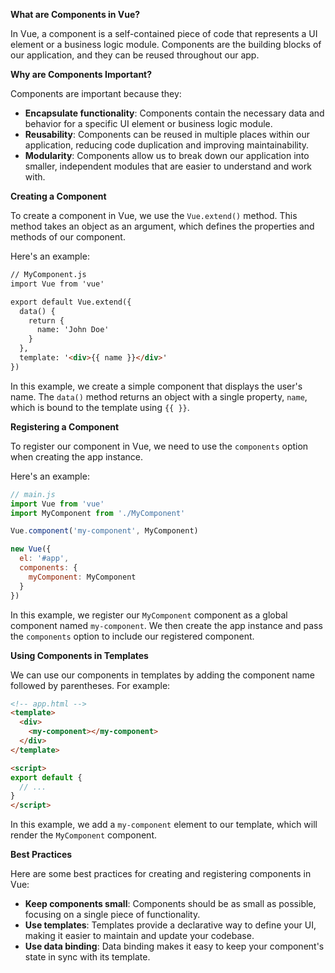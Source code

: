 **What are Components in Vue?**

In Vue, a component is a self-contained piece of code that represents a UI element or a business logic module. Components are the building blocks of our application, and they can be 
reused throughout our app.

**Why are Components Important?**

Components are important because they:

*   **Encapsulate functionality**: Components contain the necessary data and behavior for a specific UI element or business logic module.
*   **Reusability**: Components can be reused in multiple places within our application, reducing code duplication and improving maintainability.
*   **Modularity**: Components allow us to break down our application into smaller, independent modules that are easier to understand and work with.

**Creating a Component**

To create a component in Vue, we use the `Vue.extend()` method. This method takes an object as an argument, which defines the properties and methods of our component.

Here's an example:
```html
// MyComponent.js
import Vue from 'vue'

export default Vue.extend({
  data() {
    return {
      name: 'John Doe'
    }
  },
  template: '<div>{{ name }}</div>'
})
```
In this example, we create a simple component that displays the user's name. The `data()` method returns an object with a single property, `name`, which is bound to the template 
using `{{ }}`.

**Registering a Component**

To register our component in Vue, we need to use the `components` option when creating the app instance.

Here's an example:
```javascript
// main.js
import Vue from 'vue'
import MyComponent from './MyComponent'

Vue.component('my-component', MyComponent)

new Vue({
  el: '#app',
  components: {
    myComponent: MyComponent
  }
})
```
In this example, we register our `MyComponent` component as a global component named `my-component`. We then create the app instance and pass the `components` option to include our 
registered component.

**Using Components in Templates**

We can use our components in templates by adding the component name followed by parentheses. For example:
```html
<!-- app.html -->
<template>
  <div>
    <my-component></my-component>
  </div>
</template>

<script>
export default {
  // ...
}
</script>
```
In this example, we add a `my-component` element to our template, which will render the `MyComponent` component.

**Best Practices**

Here are some best practices for creating and registering components in Vue:

*   **Keep components small**: Components should be as small as possible, focusing on a single piece of functionality.
*   **Use templates**: Templates provide a declarative way to define your UI, making it easier to maintain and update your codebase.
*   **Use data binding**: Data binding makes it easy to keep your component's state in sync with its template.